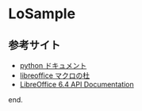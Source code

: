 # LoSample

## 参考サイト

- [python ドキュメント](https://docs.python.org/ja/3.7/index.html)
- [libreoffice マクロの杜](https://openoffice3.web.fc2.com/index.html)
- [LibreOffice 6.4 API Documentation](https://api.libreoffice.org/)

end.
